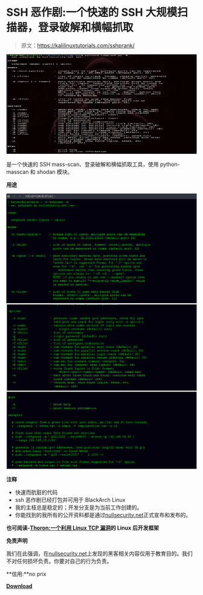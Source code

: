 # SSH 恶作剧:一个快速的 SSH 大规模扫描器，登录破解和横幅抓取

> 原文：<https://kalilinuxtutorials.com/sshprank/>

[![SSHPrank : A Fast SSH Mass-Scanner, Login Cracker & Banner Grabber](img/487cea66462f04e9f8c35e667ea398a3.png "SSHPrank : A Fast SSH Mass-Scanner, Login Cracker & Banner Grabber")](https://1.bp.blogspot.com/-wZHWUL1lOkQ/XrVhEcOg0CI/AAAAAAAAGOw/HPxMc0UaVVYp36OIxu-sUxhA49JUSd6zACLcBGAsYHQ/s1600/sshprank%25281%2529.png)

是一个快速的 SSH mass-scan、登录破解和横幅抓取工具，使用 python-masscan 和 shodan 模块。

**用途**

![](img/cf2449a436e9693ecd04ab821dd5e5e2.png)![](img/6f8729b81bd75a255b314aa0063eca6f.png)![](img/f134351b0ddd6a6b9713cd2a1335bd91.png)

**注释**

*   快速而肮脏的代码
*   ssh 恶作剧已经打包并可用于 BlackArch Linux
*   我的主枝总是稳定的；开发分支是为当前工作创建的。
*   你能找到的我所有的公开资料都是通过[nullsecurity.net](https://www.nullsecurity.net)正式宣布和发布的。

**也可阅读-[Thoron:一个利用 Linux TCP 漏洞](https://kalilinuxtutorials.com/thoron/)的 Linux 后开发框架**

**免责声明**

我们在此强调，在[nullsecurity.net](http://nullsecurity.net/)上发现的黑客相关内容仅用于教育目的。我们不对任何损坏负责。你要对自己的行为负责。

**信用:**no prix

[**Download**](https://github.com/noptrix/sshprank)
